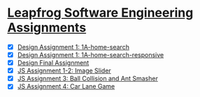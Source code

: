 # [Leapfrog Software Engineering Assignments](https://joneshshrestha.github.io/leapfrog-assignments/)

- [x] [Design Assignment 1: 1A-home-search](https://joneshshrestha.github.io/leapfrog-assignments/design/1A-home-search/index.html)
- [x] [Design Assignment 1: 1A-home-search-responsive](https://joneshshrestha.github.io/leapfrog-assignments/design/1A-home-search-responsive/index.html)
- [x] [Design Final Assignment](https://joneshshrestha.github.io/leapfrog-assignments/design/Design%20Final%20Project/index.html)
- [x] [JS Assignment 1-2: Image Slider](https://joneshshrestha.github.io/leapfrog-assignments/JavaScript/Image%20Slider/index.html)
- [x] [JS Assignment 3: Ball Collision and Ant Smasher](https://joneshshrestha.github.io/leapfrog-assignments/JavaScript/Ball%20Collision%20and%20Ant%20Smasher/index.html)
- [x] [JS Assignment 4: Car Lane Game ](https://joneshshrestha.github.io/leapfrog-assignments/JavaScript/Car%20Lane%20Game/index.html)
